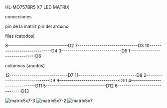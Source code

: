 
HL-MO757BR5 X7 LED MATRIX




conecciones

pin de la matriz                pin del arduino 

filas (catodos)

8------------------------------D2
7------------------------------D3
10-----------------------------D4
3------------------------------D5
1------------------------------D6

columnas (anodos)

12-----------------------------D7
11-----------------------------D8
2------------------------------D9
9------------------------------D10
4------------------------------D11
5------------------------------D12
6------------------------------D13






![matrix5x7-3](https://github.com/user-attachments/assets/0fed88bb-a675-4a81-a61c-66c9d7818488)
![matrix5x7-2](https://github.com/user-attachments/assets/31fef0dc-0b27-4167-af80-6fe448ad1dce)
![matrix5x7](https://github.com/user-attachments/assets/4df7b127-fa26-4d67-a12e-33cd36525e31)
